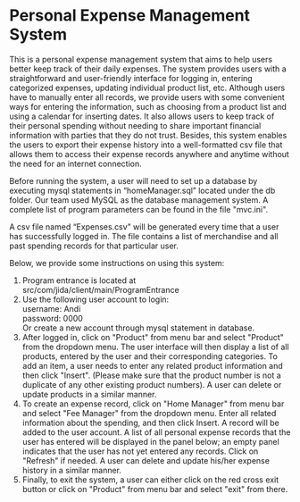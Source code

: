 Personal Expense Management System
===================
This is a personal expense management system that aims to help users better keep track of their daily expenses. The system provides users with a straightforward and user-friendly interface for logging in, entering categorized expenses, updating individual product list, etc. Although users have to manually enter all records, we provide users with some convenient ways for entering the information, such as choosing from a product list and using a calendar for inserting dates. It also allows users to keep track of their personal spending without needing to share important financial information with parties that they do not trust. Besides, this system enables the users to export their expense history into a well-formatted csv file that allows them to access their expense records anywhere and anytime without the need for an internet connection.

Before running the system, a user will need to set up a database by executing mysql statements in “homeManager.sql” located under the db folder. Our team used MySQL as the database management system. A complete list of program parameters can be found in the file "mvc.ini". 

A csv file named “Expenses.csv" will be generated every time that a user has successfully logged in. The file contains a list of merchandise and all past spending records for that particular user. 

Below, we provide some instructions on using this system:

1. Program entrance is located at src/com/jida/client/main/ProgramEntrance
2. Use the following user account to login:   
      username: Andi  
      password: 0000  
   Or create a new account through mysql statement in database. 
3. After logged in, click on "Product" from menu bar and select "Product" from the dropdown menu. The user interface will then display a list of all products, entered by the user and their corresponding categories. To add an item, a user needs to enter any related product information and then click "Insert". (Please make sure that the product number is not a duplicate of any other existing product numbers). A user can delete or update products in a similar manner. 
4. To create an expense record, click on "Home Manager" from menu bar and select "Fee Manager" from the dropdown menu. Enter all related information about the spending, and then click Insert. A record will be added to the user account. A list of all personal expense records that the user has entered will be displayed in the panel below; an empty panel indicates that the user has not yet entered any records. Click on "Refresh" if needed. A user can delete and update his/her expense history in a similar manner. 
5. Finally, to exit the system, a user can either click on the red cross exit button or click on "Product" from menu bar and select "exit" from there.
